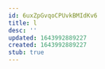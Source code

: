 ```yaml
---
id: 6uxZpGvqoCPUvkBMIdKv6
title: l
desc: ''
updated: 1643992889227
created: 1643992889227
stub: true
---
```


